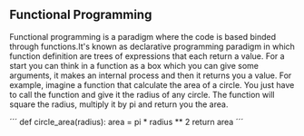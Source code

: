 ## Functional Programming

Functional programming is a paradigm where the code is based binded through functions.It's known as declarative programming paradigm in which function definition are trees of expressions that each return a value.
For a start you can think in a function as a box which you can give some arguments, it makes an internal process and then it returns you a value. For example, imagine a function that calculate the area of a circle. You just have to call the function and give it the radius of any circle. The function will square the radius, multiply it by pi and return you the area.

´´´
def circle_area(radius):
	area = pi * radius ** 2
	return area
´´´
